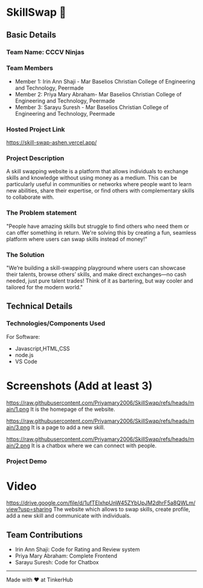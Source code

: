 # SkillSwap 🎯


## Basic Details
### Team Name: CCCV Ninjas


### Team Members
- Member 1: Irin Ann Shaji - Mar Baselios Christian College of Engineering and Technology, Peermade
- Member 2: Priya Mary Abraham- Mar Baselios Christian College of Engineering and Technology, Peermade
- Member 3: Sarayu Suresh - Mar Baselios Christian College of Engineering and Technology, Peermade

### Hosted Project Link
https://skill-swap-ashen.vercel.app/

### Project Description
A skill swapping website is a platform that allows individuals to exchange skills and knowledge without using money as a medium. This can be particularly useful in communities or networks where people want to learn new abilities, share their expertise, or find others with complementary skills to collaborate with.

### The Problem statement
"People have amazing skills but struggle to find others who need them or can offer something in return. We're solving this by creating a fun, seamless platform where users can swap skills instead of money!"

### The Solution
"We’re building a skill-swapping playground where users can showcase their talents, browse others’ skills, and make direct exchanges—no cash needed, just pure talent trades! Think of it as bartering, but way cooler and tailored for the modern world."

## Technical Details
### Technologies/Components Used
For Software:
- Javascript,HTML,CSS
- node.js
- VS Code

# Screenshots (Add at least 3)
https://raw.githubusercontent.com/Priyamary2006/SkillSwap/refs/heads/main/1.png
It is the homepage of the website.

https://raw.githubusercontent.com/Priyamary2006/SkillSwap/refs/heads/main/3.png
It is a page to add a new skill.

https://raw.githubusercontent.com/Priyamary2006/SkillSwap/refs/heads/main/2.png
It is a chatbox where we can connect with people. 

### Project Demo
# Video
https://drive.google.com/file/d/1ufTEIxhpUnW45ZYbUpJM2dhrF5a8QWLm/view?usp=sharing
The website which allows to swap skills, create profile, add a new skill and communicate with individuals.

## Team Contributions
- Irin Ann Shaji: Code for Rating and Review system
- Priya Mary Abraham: Complete Frontend
- Sarayu Suresh: Code for Chatbox

---
Made with ❤️ at TinkerHub
